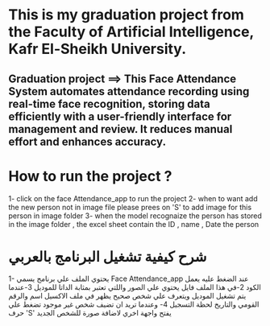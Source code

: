 # This is my graduation project from the Faculty of Artificial Intelligence, Kafr El-Sheikh University. 
## Graduation project ==> This Face Attendance System automates attendance recording using real-time face recognition, storing data efficiently with a user-friendly interface for management and review. It reduces manual effort and enhances accuracy.
# How to run the project ? 
 1- click on the face Attendance_app to run the project 
 2- when to want add the new person not in image file please prees on 'S' to add image for this person in image folder
 3- when the model recognaize the person has stored in the image folder , the excel sheet contain the ID , name , Date the person  
# شرح كيفية تشغيل البرنامج بالعربي 
1- يحتوي الملف علي برنامج يسمي Face Attendance_app عند الضغط عليه يعمل الكود 
2-في هذا الملف فايل يحتوي علي الصور واللتي تعتبر بمثابة الداتا للموديل 
3-عندما يتم تشغيل الموديل ويتعرف علي شخص صحيح يظهر في ملف الاكسيل اسم والرقم القومي والتاريخ لحظة التسجيل 
4-  وعندما تريد ان تضيف شخص غير موجود تضغط علي حرف 'S' يفتح واجهة اخري لاضافة صورة للشخص الجديد 
